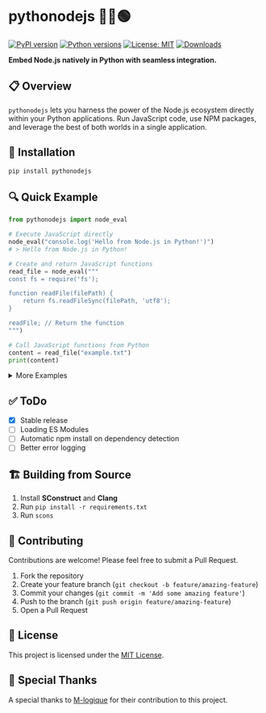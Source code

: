# pythonodejs 🐍➕🟢

[![PyPI version](https://img.shields.io/pypi/v/pythonodejs.svg)](https://pypi.org/project/pythonodejs/)
[![Python versions](https://img.shields.io/pypi/pyversions/pythonodejs.svg)](https://pypi.org/project/pythonodejs/)
[![License: MIT](https://img.shields.io/badge/License-MIT-yellow.svg)](https://opensource.org/licenses/MIT)
[![Downloads](https://img.shields.io/pypi/dm/pythonodejs.svg)](https://pypi.org/project/pythonodejs/)

**Embed Node.js natively in Python with seamless integration.**

## 📋 Overview

`pythonodejs` lets you harness the power of the Node.js ecosystem directly within your Python applications. Run JavaScript code, use NPM packages, and leverage the best of both worlds in a single application.

## 🚀 Installation

```bash
pip install pythonodejs
```

## 🔍 Quick Example

```python
from pythonodejs import node_eval

# Execute JavaScript directly
node_eval("console.log('Hello from Node.js in Python!')")
# > Hello from Node.js in Python!

# Create and return JavaScript functions
read_file = node_eval("""
const fs = require('fs');

function readFile(filePath) {
    return fs.readFileSync(filePath, 'utf8');
}

readFile; // Return the function
""")

# Call JavaScript functions from Python
content = read_file("example.txt")
print(content)
```

<details>
<summary>More Examples</summary>

### 🔄 Integration with NPM

```bash
npm init -y
npm install lodash express axios
```

```python
from pythonodejs import node_eval

result = node_eval("""
const _ = require('lodash');
const numbers = [1, 2, 3, 4, 5];
_.sum(numbers);
""")
print(f"Sum: {result}")

node_eval("""
const express = require('express');
const app = express();

app.get('/', (req, res) => {
  res.send('Hello from Express running in Python!');
});

app.listen(3000, () => {
  console.log('Express server running on port 3000');
});
""")
```

### 🔧 Advanced Usage

**Working with JS Objects**

```python
person = node_eval("""
const person = {
  name: 'John',
  age: 30,
  greet: function() {
    return `Hello, my name is ${this.name}`;
  }
};
person;
""")
print(person['name'])
print(person['greet']())
```

**Passing Python → JS**

```python
process_data = node_eval("""
function processData(data) {
  return {
    processed: true,
    items: data.items.map(x => x * 2),
    message: `Processed ${data.items.length} items`
  };
}
processData;
""")

result = process_data({'items': [1, 2, 3, 4, 5]})
print(result)
```

</details>

## ✅ ToDo

* [x] Stable release
* [ ] Loading ES Modules
* [ ] Automatic npm install on dependency detection
* [ ] Better error logging

## 🏗️ Building from Source

1. Install **SConstruct** and **Clang**
2. Run `pip install -r requirements.txt`
3. Run `scons`

## 🤝 Contributing

Contributions are welcome! Please feel free to submit a Pull Request.

1. Fork the repository
2. Create your feature branch (`git checkout -b feature/amazing-feature`)
3. Commit your changes (`git commit -m 'Add some amazing feature'`)
4. Push to the branch (`git push origin feature/amazing-feature`)
5. Open a Pull Request

## 📜 License

This project is licensed under the [MIT License](LICENSE).

## 🙏 Special Thanks

A special thanks to [M-logique](https://github.com/M-logique) for their contribution to this project.
